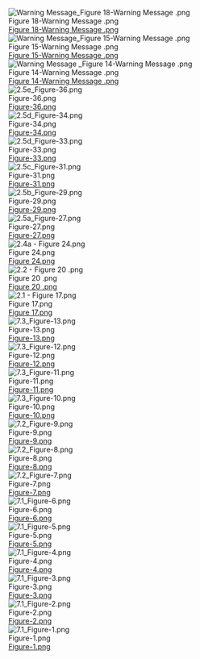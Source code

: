 ![Warning Message_Figure 18-Warning Message .png](https://raw.githubusercontent.com/ksteve3/ITFDN100_MOD07/master/docs/lib/Pickle/Warning%20messages/Figure%2018.png "Figure 18-Warning Message .png")<br/>Figure 18-Warning Message .png<br/>[Figure 18-Warning Message .png](https://github.com/ksteve3/ITFDN100_MOD07/blob/master/docs/lib/Pickle/Warning%20messages/Figure%2018.png)  
![Warning Message_Figure 15-Warning Message .png](https://raw.githubusercontent.com/ksteve3/ITFDN100_MOD07/master/docs/lib/Pickle/Warning%20messages/Figure%2015.png "Figure 15-Warning Message .png")<br/>Figure 15-Warning Message .png<br/>[Figure 15-Warning Message .png](https://github.com/ksteve3/ITFDN100_MOD07/blob/master/docs/lib/Pickle/Warning%20messages/Figure%2015.png)  
![Warning Message _Figure 14-Warning Message .png](https://raw.githubusercontent.com/ksteve3/ITFDN100_MOD07/master/docs/lib/Pickle/Warning%20messages/Figure%2014.png "Figure 14-Warning Message .png")<br/>Figure 14-Warning Message .png<br/>[Figure 14-Warning Message .png](https://github.com/ksteve3/ITFDN100_MOD07/blob/master/docs/lib/Pickle/Warning%20messages/Figure%2014.png)  
![ 2.5e_Figure-36.png](https://raw.githubusercontent.com/ksteve3/ITFDN100_MOD07/master/docs/lib/Pickle/2.5/2.5e_Figure-36.png "Figure-36.png")<br/>Figure-36.png<br/>[Figure-36.png](https://github.com/ksteve3/ITFDN100_MOD07/blob/master/docs/lib/Pickle/2.5/2.5e_Figure-36.png)  
![ 2.5d_Figure-34.png](https://raw.githubusercontent.com/ksteve3/ITFDN100_MOD07/master/docs/lib/Pickle/2.5/2.5d_Figure-34.png "Figure-34.png")<br/>Figure-34.png<br/>[Figure-34.png](https://github.com/ksteve3/ITFDN100_MOD07/blob/master/docs/lib/Pickle/2.5/2.5d_Figure-34.png)  
![ 2.5d_Figure-33.png](https://raw.githubusercontent.com/ksteve3/ITFDN100_MOD07/master/docs/lib/Pickle/2.5/2.5d_Figure-33.png "Figure-33.png")<br/>Figure-33.png<br/>[Figure-33.png](https://github.com/ksteve3/ITFDN100_MOD07/blob/master/docs/lib/Pickle/2.5/2.5d_Figure-33.png)  
![ 2.5c_Figure-31.png](https://raw.githubusercontent.com/ksteve3/ITFDN100_MOD07/master/docs/lib/Pickle/2.5/2.5c_Figure-31.png "Figure-31.png")<br/>Figure-31.png<br/>[Figure-31.png](https://github.com/ksteve3/ITFDN100_MOD07/blob/master/docs/lib/Pickle/2.5/2.5c_Figure-31.png)  
![ 2.5b_Figure-29.png](https://raw.githubusercontent.com/ksteve3/ITFDN100_MOD07/master/docs/lib/Pickle/2.5/2.5b_Figure-29.png "Figure-29.png")<br/>Figure-29.png<br/>[Figure-29.png](https://github.com/ksteve3/ITFDN100_MOD07/blob/master/docs/lib/Pickle/2.5/2.5b_Figure-29.png)  
![ 2.5a_Figure-27.png](https://raw.githubusercontent.com/ksteve3/ITFDN100_MOD07/master/docs/lib/Pickle/2.5/2.5a_Figure-27.png "Figure-27.png")<br/>Figure-27.png<br/>[Figure-27.png](https://github.com/ksteve3/ITFDN100_MOD07/blob/master/docs/lib/Pickle/2.5/2.5a_Figure-27.png)  
![ 2.4a - Figure 24.png](https://raw.githubusercontent.com/ksteve3/ITFDN100_MOD07/master/docs/lib/Pickle/2.4/2.4a%20-%20Figure%2024.png "Figure 24.png")<br/>Figure 24.png<br/>[Figure 24.png](https://github.com/ksteve3/ITFDN100_MOD07/blob/master/docs/lib/Pickle/2.4/2.4a%20-%20Figure%2024.png)  
![ 2.2 - Figure 20 .png](https://raw.githubusercontent.com/ksteve3/ITFDN100_MOD07/master/docs/lib/Pickle/2.2/2.2%20-%20Figure%2020%20.png "Figure 20 .png")<br/>Figure 20 .png<br/>[Figure 20 .png](https://github.com/ksteve3/ITFDN100_MOD07/blob/master/docs/lib/Pickle/2.2/2.2%20-%20Figure%2020%20.png)  
![ 2.1 - Figure 17.png](https://raw.githubusercontent.com/ksteve3/ITFDN100_MOD07/master/docs/lib/Pickle/2.1/2.1%20-%20Figure%2017.png "Figure 17.png")<br/>Figure 17.png<br/>[Figure 17.png](https://github.com/ksteve3/ITFDN100_MOD07/blob/master/docs/lib/Pickle/2.1/2.1%20-%20Figure%2017.png)  
![ 7.3_Figure-13.png](https://raw.githubusercontent.com/ksteve3/ITFDN100_MOD07/master/docs/lib/Exception%20Handling/7.3/7.3_Figure-13.png "Figure-13.png")<br/>Figure-13.png<br/>[Figure-13.png](https://github.com/ksteve3/ITFDN100_MOD07/blob/master/docs/lib/Exception%20Handling/7.3/7.3_Figure-13.png)  
![ 7.3_Figure-12.png](https://raw.githubusercontent.com/ksteve3/ITFDN100_MOD07/master/docs/lib/Exception%20Handling/7.3/7.3_Figure-12.png "Figure-12.png")<br/>Figure-12.png<br/>[Figure-12.png](https://github.com/ksteve3/ITFDN100_MOD07/blob/master/docs/lib/Exception%20Handling/7.3/7.3_Figure-12.png)  
![ 7.3_Figure-11.png](https://raw.githubusercontent.com/ksteve3/ITFDN100_MOD07/master/docs/lib/Exception%20Handling/7.3/7.3_Figure-11.png "Figure-11.png")<br/>Figure-11.png<br/>[Figure-11.png](https://github.com/ksteve3/ITFDN100_MOD07/blob/master/docs/lib/Exception%20Handling/7.3/7.3_Figure-11.png)  
![ 7.3_Figure-10.png](https://raw.githubusercontent.com/ksteve3/ITFDN100_MOD07/master/docs/lib/Exception%20Handling/7.3/7.3_Figure-10.png "Figure-10.png")<br/>Figure-10.png<br/>[Figure-10.png](https://github.com/ksteve3/ITFDN100_MOD07/blob/master/docs/lib/Exception%20Handling/7.3/7.3_Figure-10.png)  
![ 7.2_Figure-9.png](https://raw.githubusercontent.com/ksteve3/ITFDN100_MOD07/master/docs/lib/Exception%20Handling/7.2/7.2_Figure-9.png "Figure-9.png")<br/>Figure-9.png<br/>[Figure-9.png](https://github.com/ksteve3/ITFDN100_MOD07/blob/master/docs/lib/Exception%20Handling/7.2/7.2_Figure-9.png)  
![ 7.2_Figure-8.png](https://raw.githubusercontent.com/ksteve3/ITFDN100_MOD07/master/docs/lib/Exception%20Handling/7.2/7.2_Figure-8.png "Figure-8.png")<br/>Figure-8.png<br/>[Figure-8.png](https://github.com/ksteve3/ITFDN100_MOD07/blob/master/docs/lib/Exception%20Handling/7.2/7.2_Figure-8.png)  
![ 7.2_Figure-7.png](https://raw.githubusercontent.com/ksteve3/ITFDN100_MOD07/master/docs/lib/Exception%20Handling/7.2/7.2_Figure-7.png "Figure-7.png")<br/>Figure-7.png<br/>[Figure-7.png](https://github.com/ksteve3/ITFDN100_MOD07/blob/master/docs/lib/Exception%20Handling/7.2/7.2_Figure-7.png)  
![ 7.1_Figure-6.png](https://raw.githubusercontent.com/ksteve3/ITFDN100_MOD07/master/docs/lib/Exception%20Handling/7.1/7.1_Figure-6.png "Figure-6.png")<br/>Figure-6.png<br/>[Figure-6.png](https://github.com/ksteve3/ITFDN100_MOD07/blob/master/docs/lib/Exception%20Handling/7.1/7.1_Figure-6.png)  
![ 7.1_Figure-5.png](https://raw.githubusercontent.com/ksteve3/ITFDN100_MOD07/master/docs/lib/Exception%20Handling/7.1/7.1_Figure-5.png "Figure-5.png")<br/>Figure-5.png<br/>[Figure-5.png](https://github.com/ksteve3/ITFDN100_MOD07/blob/master/docs/lib/Exception%20Handling/7.1/7.1_Figure-5.png)  
![ 7.1_Figure-4.png](https://raw.githubusercontent.com/ksteve3/ITFDN100_MOD07/master/docs/lib/Exception%20Handling/7.1/7.1_Figure-4.png "Figure-4.png")<br/>Figure-4.png<br/>[Figure-4.png](https://github.com/ksteve3/ITFDN100_MOD07/blob/master/docs/lib/Exception%20Handling/7.1/7.1_Figure-4.png)  
![ 7.1_Figure-3.png](https://raw.githubusercontent.com/ksteve3/ITFDN100_MOD07/master/docs/lib/Exception%20Handling/7.1/7.1_Figure-3.png "Figure-3.png")<br/>Figure-3.png<br/>[Figure-3.png](https://github.com/ksteve3/ITFDN100_MOD07/blob/master/docs/lib/Exception%20Handling/7.1/7.1_Figure-3.png)  
![ 7.1_Figure-2.png](https://raw.githubusercontent.com/ksteve3/ITFDN100_MOD07/master/docs/lib/Exception%20Handling/7.1/7.1_Figure-2.png "Figure-2.png")<br/>Figure-2.png<br/>[Figure-2.png](https://github.com/ksteve3/ITFDN100_MOD07/blob/master/docs/lib/Exception%20Handling/7.1/7.1_Figure-2.png)  
![ 7.1_Figure-1.png](https://raw.githubusercontent.com/ksteve3/ITFDN100_MOD07/master/docs/lib/Exception%20Handling/7.1/7.1_Figure-1.png "Figure-1.png")<br/>Figure-1.png<br/>[Figure-1.png](https://github.com/ksteve3/ITFDN100_MOD07/blob/master/docs/lib/Exception%20Handling/7.1/7.1_Figure-1.png)  
